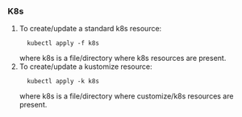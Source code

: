 ### K8s
1. To create/update a standard k8s resource:
    ```shell
      kubectl apply -f k8s
    ```
    where k8s is a file/directory where k8s resources are present.
2. To create/update a kustomize resource:
    ```shell
      kubectl apply -k k8s
    ```
   where k8s is a file/directory where customize/k8s resources are present.